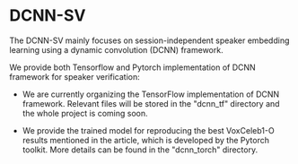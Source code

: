 # DCNN-SV
The DCNN-SV mainly focuses on session-independent speaker embedding learning using a dynamic convolution (DCNN) framework.

We provide both Tensorflow and Pytorch implementation of DCNN framework for speaker verification:

* We are currently organizing the TensorFlow implementation of DCNN framework. Relevant files will be stored in the "dcnn_tf" directory and the whole project is coming soon.

* We provide the trained model for reproducing the best VoxCeleb1-O results mentioned in the article, which is developed by the Pytorch toolkit. More details can be found in the "dcnn_torch" directory.


